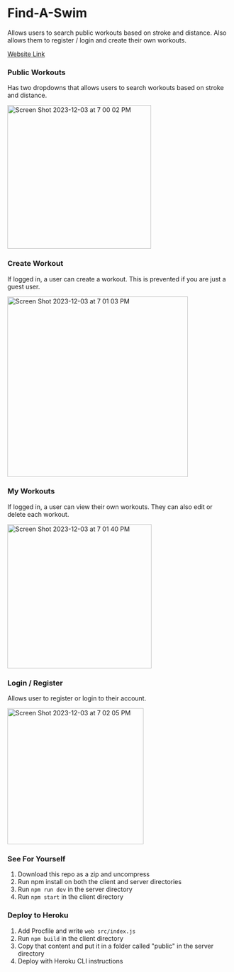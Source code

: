 # Find-A-Swim
Allows users to search public workouts based on stroke and distance. Also allows them to register / login and create their own workouts.

[Website Link](https://find-a-swim-1b209de32774.herokuapp.com)

### Public Workouts
Has two dropdowns that allows users to search workouts based on stroke and distance.

<img width="324" alt="Screen Shot 2023-12-03 at 7 00 02 PM" src="https://github.com/joshualiu555/Find-A-Swim/assets/53412192/63c10f4e-9e3a-4ae5-933a-534ea4bba7c1">

### Create Workout
If logged in, a user can create a workout. This is prevented if you are just a guest user. 

<img width="407" alt="Screen Shot 2023-12-03 at 7 01 03 PM" src="https://github.com/joshualiu555/Find-A-Swim/assets/53412192/8792305a-1fc8-40a1-9d5f-382d1a917e86">

### My Workouts
If logged in, a user can view their own workouts. They can also edit or delete each workout. 

<img width="325" alt="Screen Shot 2023-12-03 at 7 01 40 PM" src="https://github.com/joshualiu555/Find-A-Swim/assets/53412192/715c2df5-1dbd-40a4-ba31-a8620401fcd1">

### Login / Register
Allows user to register or login to their account. 

<img width="307" alt="Screen Shot 2023-12-03 at 7 02 05 PM" src="https://github.com/joshualiu555/Find-A-Swim/assets/53412192/1986ef85-e179-466c-86f3-5831feab1879">

### See For Yourself
1) Download this repo as a zip and uncompress
2) Run npm install on both the client and server directories
3) Run `npm run dev` in the server directory
4) Run `npm start` in the client directory

### Deploy to Heroku
1) Add Procfile and write `web src/index.js`
2) Run `npm build` in the client directory
3) Copy that content and put it in a folder called "public" in the server directory
4) Deploy with Heroku CLI instructions

